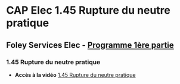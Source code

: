 # CAP Elec 1.45 Rupture du neutre pratique
## Foley Services Elec - [Programme 1ère partie](../1ere_partie/README.md)

### 1.45 Rupture du neutre pratique

- **Accès à la vidéo** [1.45 Rupture du neutre pratique](https://youtu.be/JJfUtDiRq2k)

#### 